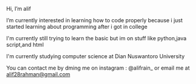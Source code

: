 Hi, I’m alif

I’m currently interested in learning how to code properly because i just started learning about programming after i got in college

I'm currently still trying to learn the basic but im on stuff like python,java script,and html

I'm currently studying computer science at Dian Nuswantoro University

You can contact me by dming me on instagram : @alifrain_ or email me at alif28rahman@gmail.com

<!---
alifrahmancao/alifrahmancao is a ✨ special ✨ repository because its `README.md` (this file) appears on your GitHub profile.
You can click the Preview link to take a look at your changes.
--->
